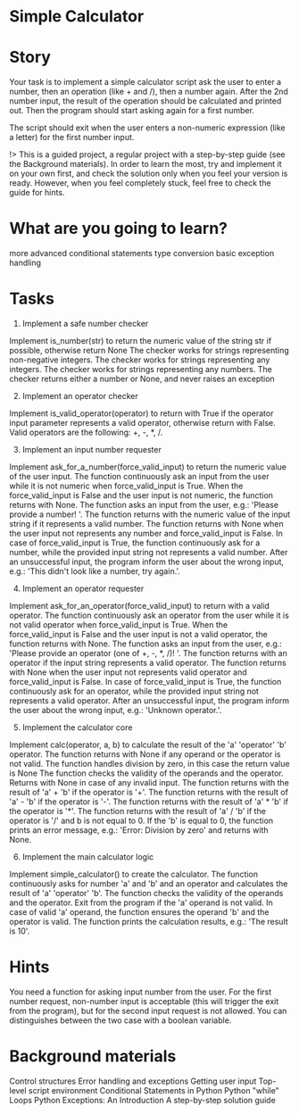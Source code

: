 # Simple Calculator

# Story
Your task is to implement a simple calculator script ask the user to enter a number, then an operation (like + and /), then a number again. After the 2nd number input, the result of the operation should be calculated and printed out. Then the program should start asking again for a first number.

The script should exit when the user enters a non-numeric expression (like a letter) for the first number input.

!> This is a guided project, a regular project with a step-by-step guide (see the Background materials). In order to learn the most, try and implement it on your own first, and check the solution only when you feel your version is ready. However, when you feel completely stuck, feel free to check the guide for hints.

# What are you going to learn?
more advanced conditional statements
type conversion
basic exception handling

# Tasks
1. Implement a safe number checker

Implement is_number(str) to return the numeric value of the string str if possible, otherwise return None
The checker works for strings representing non-negative integers.
The checker works for strings representing any integers.
The checker works for strings representing any numbers.
The checker returns either a number or None, and never raises an exception

2. Implement an operator checker

Implement is_valid_operator(operator) to return with True if the operator input parameter represents a valid operator, otherwise return with False.
Valid operators are the following: +, -, *, /.

3. Implement an input number requester

Implement ask_for_a_number(force_valid_input) to return the numeric value of the user input. The function continuously ask an input from the user while it is not numeric when force_valid_input is True. When the force_valid_input is False and the user input is not numeric, the function returns with None.
The function asks an input from the user, e.g.: 'Please provide a number! '.
The function returns with the numeric value of the input string if it represents a valid number.
The function returns with None when the user input not represents any number and force_valid_input is False.
In case of force_valid_input is True, the function continuously ask for a number, while the provided input string not represents a valid number. After an unsuccessful input, the program inform the user about the wrong input, e.g.: 'This didn't look like a number, try again.'.

4. Implement an operator requester

Implement ask_for_an_operator(force_valid_input) to return with a valid operator. The function continuously ask an operator from the user while it is not valid operator when force_valid_input is True. When the force_valid_input is False and the user input is not a valid operator, the function returns with None.
The function asks an input from the user, e.g.: 'Please provide an operator (one of +, -, *, /)! '.
The function returns with an operator if the input string represents a valid operator.
The function returns with None when the user input not represents valid operator and force_valid_input is False.
In case of force_valid_input is True, the function continuously ask for an operator, while the provided input string not represents a valid operator. After an unsuccessful input, the program inform the user about the wrong input, e.g.: 'Unknown operator.'.

5. Implement the calculator core

Implement calc(operator, a, b) to calculate the result of the 'a' 'operator' 'b' operator. The function returns with None if any operand or the operator is not valid. The function handles division by zero, in this case the return value is None
The function checks the validity of the operands and the operator. Returns with None in case of any invalid input.
The function returns with the result of 'a' + 'b' if the operator is '+'.
The function returns with the result of 'a' - 'b' if the operator is '-'.
The function returns with the result of 'a' * 'b' if the operator is '*'.
The function returns with the result of 'a' / 'b' if the operator is '/' and b is not equal to 0. If the 'b' is equal to 0, the function prints an error message, e.g.: 'Error: Division by zero' and returns with None.

6. Implement the main calculator logic

Implement simple_calculator() to create the calculator. The function continuously asks for number 'a' and 'b' and an operator and calculates the result of 'a' 'operator' 'b'.
The function checks the validity of the operands and the operator. Exit from the program if the 'a' operand is not valid. In case of valid 'a' operand, the function ensures the operand 'b' and the operator is valid.
The function prints the calculation results, e.g.: 'The result is 10'.

# Hints
You need a function for asking input number from the user. For the first number request, non-number input is acceptable (this will trigger the exit from the program), but for the second input request is not allowed. You can distinguishes between the two case with a boolean variable.

# Background materials
Control structures
Error handling and exceptions
Getting user input
Top-level script environment
Conditional Statements in Python
Python "while" Loops
Python Exceptions: An Introduction
A step-by-step solution guide